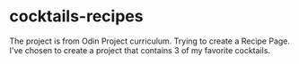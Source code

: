 # cocktails-recipes
The project is from Odin Project curriculum. Trying to create a Recipe Page. I've chosen to create a project that contains 3 of my favorite cocktails.